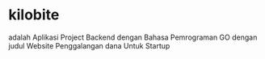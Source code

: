 # kilobite
adalah Aplikasi Project Backend dengan Bahasa Pemrograman GO dengan judul Website Penggalangan dana Untuk Startup
